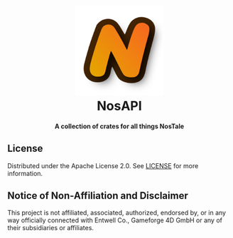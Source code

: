<!--suppress HtmlDeprecatedAttribute, CheckImageSize -->
<h1 align="center">
    <a href="https://github.com/zakuciael/nosapi">
        <img alt="NosAPI" src="assets/logo.png" width="200" />
    </a>
    <br />
    NosAPI
</h1>

<h4 align="center">
  A collection of crates for all things NosTale
</h4>

## License

Distributed under the Apache License 2.0. See [LICENSE](LICENSE) for more information.

## Notice of Non-Affiliation and Disclaimer

This project is not affiliated, associated, authorized, endorsed by, or in any way officially connected with Entwell
Co., Gameforge 4D GmbH or any of their subsidiaries or affiliates.